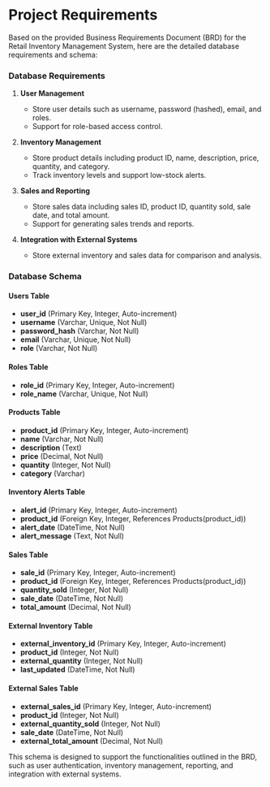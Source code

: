 # Project Requirements

Based on the provided Business Requirements Document (BRD) for the Retail Inventory Management System, here are the detailed database requirements and schema:

### Database Requirements

1. **User Management**
   - Store user details such as username, password (hashed), email, and roles.
   - Support for role-based access control.

2. **Inventory Management**
   - Store product details including product ID, name, description, price, quantity, and category.
   - Track inventory levels and support low-stock alerts.

3. **Sales and Reporting**
   - Store sales data including sales ID, product ID, quantity sold, sale date, and total amount.
   - Support for generating sales trends and reports.

4. **Integration with External Systems**
   - Store external inventory and sales data for comparison and analysis.

### Database Schema

#### Users Table
- **user_id** (Primary Key, Integer, Auto-increment)
- **username** (Varchar, Unique, Not Null)
- **password_hash** (Varchar, Not Null)
- **email** (Varchar, Unique, Not Null)
- **role** (Varchar, Not Null)

#### Roles Table
- **role_id** (Primary Key, Integer, Auto-increment)
- **role_name** (Varchar, Unique, Not Null)

#### Products Table
- **product_id** (Primary Key, Integer, Auto-increment)
- **name** (Varchar, Not Null)
- **description** (Text)
- **price** (Decimal, Not Null)
- **quantity** (Integer, Not Null)
- **category** (Varchar)

#### Inventory Alerts Table
- **alert_id** (Primary Key, Integer, Auto-increment)
- **product_id** (Foreign Key, Integer, References Products(product_id))
- **alert_date** (DateTime, Not Null)
- **alert_message** (Text, Not Null)

#### Sales Table
- **sale_id** (Primary Key, Integer, Auto-increment)
- **product_id** (Foreign Key, Integer, References Products(product_id))
- **quantity_sold** (Integer, Not Null)
- **sale_date** (DateTime, Not Null)
- **total_amount** (Decimal, Not Null)

#### External Inventory Table
- **external_inventory_id** (Primary Key, Integer, Auto-increment)
- **product_id** (Integer, Not Null)
- **external_quantity** (Integer, Not Null)
- **last_updated** (DateTime, Not Null)

#### External Sales Table
- **external_sales_id** (Primary Key, Integer, Auto-increment)
- **product_id** (Integer, Not Null)
- **external_quantity_sold** (Integer, Not Null)
- **sale_date** (DateTime, Not Null)
- **external_total_amount** (Decimal, Not Null)

This schema is designed to support the functionalities outlined in the BRD, such as user authentication, inventory management, reporting, and integration with external systems.